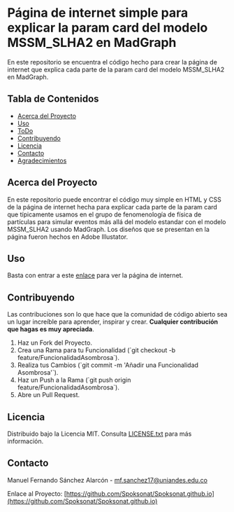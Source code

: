 # Página de internet simple para explicar la param card del modelo MSSM_SLHA2 en MadGraph 

En este repositorio se encuentra el código hecho para crear la página de internet que explica cada parte de la param card del
modelo MSSM_SLHA2 en MadGraph.

## Tabla de Contenidos

- [Acerca del Proyecto](#acerca-del-proyecto)
- [Uso](#uso)
- [ToDo](#todo)
- [Contribuyendo](#contribuyendo)
- [Licencia](#licencia)
- [Contacto](#contacto)
- [Agradecimientos](#agradecimientos)

## Acerca del Proyecto

En este repositorio puede encontrar el código muy simple en HTML y CSS de la página de internet hecha para explicar cada parte de la param card
que típicamente usamos en el grupo de fenomenología de física de partículas para simular eventos más allá del modelo estandar con el modelo MSSM_SLHA2
usando MadGraph. Los diseños que se presentan en la página fueron hechos en Adobe Illustator.

## Uso

Basta con entrar a este [enlace](https://spoksonat.github.io) para ver la página de internet.  

## Contribuyendo

Las contribuciones son lo que hace que la comunidad de código abierto sea un lugar increíble para aprender, inspirar y crear. **Cualquier contribución que hagas es muy apreciada**.

1. Haz un Fork del Proyecto.
2. Crea una Rama para tu Funcionalidad (\`git checkout -b feature/FuncionalidadAsombrosa\`).
3. Realiza tus Cambios (\`git commit -m 'Añadir una Funcionalidad Asombrosa'\`).
4. Haz un Push a la Rama (\`git push origin feature/FuncionalidadAsombrosa\`).
5. Abre un Pull Request.

## Licencia

Distribuido bajo la Licencia MIT. Consulta [LICENSE.txt](LICENCE.txt) para más información.

## Contacto

Manuel Fernando Sánchez Alarcón  - mf.sanchez17@uniandes.edu.co

Enlace al Proyecto: [https://github.com/Spoksonat/Spoksonat.github.io](https://github.com/Spoksonat/Spoksonat.github.io)
